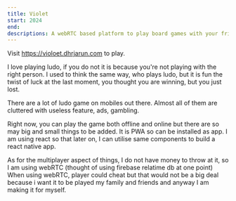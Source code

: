 ```yaml
---
title: Violet
start: 2024
end:
descriptions: A webRTC based platform to play board games with your friend
---
```


Visit https://violoet.dhrjarun.com to play. 

I love playing ludo, if you do not it is because you're not playing with the right person. I used to think the same way, who plays ludo, but it is fun the twist of luck at the last moment, you thought you are winning, but you just lost. 

There are a lot of ludo game on mobiles out there. Almost all of them are cluttered with useless feature, ads, gambling.

Right now, you can play the game both offline and online but there are so may big and small things to be added. It is PWA so can be installed as app. I am using react so that later on, I can utilise same components to build a react native app. 

As for the multiplayer aspect of things, I do not have money to throw at it, so I am using webRTC (thought of using firebase relatime db at one point) When using webRTC, player could cheat but that would not be a big deal because i want it to be played my family and friends and anyway I am making it for myself. 






